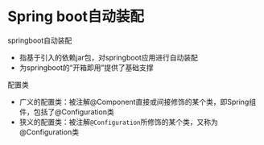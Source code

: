 # Spring boot自动装配

springboot自动装配

- 指基于引入的依赖jar包，对springboot应用进行自动装配
- 为springboot的“开箱即用”提供了基础支撑

配置类

- 广义的配置类：被注解@Component直接或间接修饰的某个类，即Spring组件，包括了@Configuration类
- 狭义的配置类：被注解`@Configuration`所修饰的某个类，又称为@Configuration类


